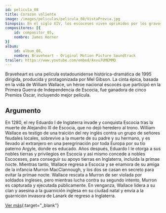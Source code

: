 ```yaml
---
id: pelicula_08
title: Corazon valiente
image: /images/peliculas/pelicula_08/VistaPrevia.jpg
Sinopsis: En el siglo XIV, los escoceses viven oprimidos por los gravosos tributos y las injustas leyes impuestas por los ingleses. William Wallace es un joven escocés que regresa a su tierra despues de muchos años de ausencia. Siendo un niño, toda su familia fue asesinada por los ingleses, razón por la cual se fue a vivir lejos con un tío suyo. (FILMAFFINITY)
compositores: [{
    id: compositor_05,
    nombre: James Horner
}]
album:
    id: album_08,
    nombre: Braveheart - Original Motion Picture Soundtrack
trailer: https://www.youtube.com/embed/Axvu7UMEMMQ
---
```


Braveheart es una película estadounidense histórica-dramática de 1995 dirigida, producida y protagonizada por Mel Gibson. La cinta épica, basada en la vida de William Wallace, un héroe nacional escocés que participó en la Primera Guerra de Independencia de Escocia, fue ganadora de cinco Premios Óscar, incluyendo mejor película.

## Argumento

En 1280, el rey Eduardo I de Inglaterra invade y conquista Escocia tras la muerte de Alejandro III de Escocia, que no dejó heredero al trono. William Wallace es testigo de una traición del rey inglés contra un grupo de señores feudales locales, sobrevive a la muerte de su padre y su hermano, y es llevado al extranjero en una peregrinación por toda Europa por su tío paterno Argyle, donde es educado. Años después, Eduardo I le otorga a sus nobles tierras y privilegios en Escocia y así mismo concede a nobles Escoceses, para conseguir su apoyo tierras en Inglaterra, incluida la primae nocte. Mientras tanto, Wallace regresa a Escocia y se enamora de su amiga de la infancia Murron MacClannough, y los dos se casan en secreto para evitar la primae nocte. Wallace rescata a Murron de ser violada por soldados ingleses, pero mientras lucha contra su segundo intento, Murron es capturada y ejecutada públicamente. En venganza, Wallace lidera a su clan y asesina a la guarnición inglesa en su ciudad natal y envía a la guarnición invasora de Lanark de regreso a Inglaterra.

[Ver más](https://es.wikipedia.org/wiki/Braveheart){:target="_blank"}